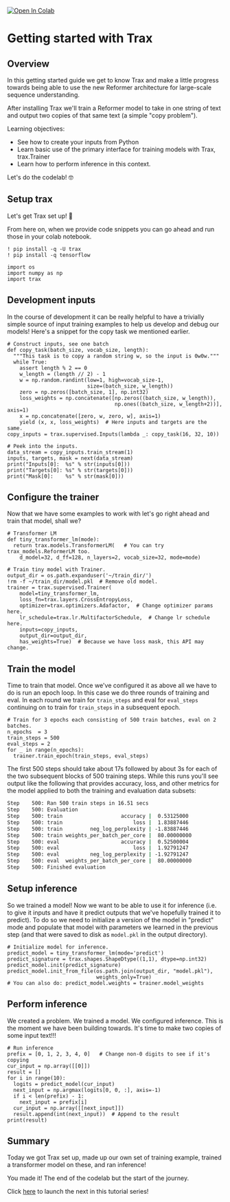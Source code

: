 <a href="https://colab.research.google.com/gist/cwbeitel/46f80c950a2f6cd943432d8d3115a9fd/untitled54.ipynb" target="_parent"><img src="https://colab.research.google.com/assets/colab-badge.svg" alt="Open In Colab"/></a>

# Getting started with Trax

## Overview

In this getting started guide we get to know Trax and make a little progress towards being able to use the new Reformer architecture for large-scale sequence understanding.

After installing Trax we'll train a Reformer model to take in one string of text and output two copies of that same text (a simple "copy problem").

Learning objectives:

* See how to create your inputs from Python
* Learn basic use of the primary interface for training models with Trax, trax.Trainer
* Learn how to perform inference in this context.

Let's do the codelab! 🤓
 

## Setup trax

Let's get Trax set up! 🎉

From here on, when we provide code snippets you can go ahead and run those in your colab notebook.


```
! pip install -q -U trax
! pip install -q tensorflow

import os
import numpy as np
import trax
```

## Development inputs

In the course of development it can be really helpful to have a trivially simple source of input training examples to help us develop and debug our models! Here's a snippet for the copy task we mentioned earlier.


```
# Construct inputs, see one batch
def copy_task(batch_size, vocab_size, length):
  """This task is to copy a random string w, so the input is 0w0w."""
  while True:
    assert length % 2 == 0
    w_length = (length // 2) - 1
    w = np.random.randint(low=1, high=vocab_size-1,
                          size=(batch_size, w_length))
    zero = np.zeros([batch_size, 1], np.int32)
    loss_weights = np.concatenate([np.zeros((batch_size, w_length)),
                                   np.ones((batch_size, w_length+2))], axis=1)
    x = np.concatenate([zero, w, zero, w], axis=1)
    yield (x, x, loss_weights)  # Here inputs and targets are the same.
copy_inputs = trax.supervised.Inputs(lambda _: copy_task(16, 32, 10))

# Peek into the inputs.
data_stream = copy_inputs.train_stream(1)
inputs, targets, mask = next(data_stream)
print("Inputs[0]:  %s" % str(inputs[0]))
print("Targets[0]: %s" % str(targets[0]))
print("Mask[0]:    %s" % str(mask[0]))
```

## Configure the trainer

Now that we have some examples to work with let's go right ahead and train that model, shall we?


```
# Transformer LM
def tiny_transformer_lm(mode):
  return trax.models.TransformerLM(   # You can try trax_models.ReformerLM too.
    d_model=32, d_ff=128, n_layers=2, vocab_size=32, mode=mode)

# Train tiny model with Trainer.
output_dir = os.path.expanduser('~/train_dir/')
!rm -f ~/train_dir/model.pkl  # Remove old model.
trainer = trax.supervised.Trainer(
    model=tiny_transformer_lm,
    loss_fn=trax.layers.CrossEntropyLoss,
    optimizer=trax.optimizers.Adafactor,  # Change optimizer params here.
    lr_schedule=trax.lr.MultifactorSchedule,  # Change lr schedule here.
    inputs=copy_inputs,
    output_dir=output_dir,
    has_weights=True)  # Because we have loss mask, this API may change.

```

## Train the model

Time to train that model. Once we've configured it as above all we have to do is run an epoch loop. In this case we do three rounds of training and eval. In each round we train for `train_steps` and eval for `eval_steps` continuing on to train for `train_steps` in a subsequent epoch.


```
# Train for 3 epochs each consisting of 500 train batches, eval on 2 batches.
n_epochs  = 3
train_steps = 500
eval_steps = 2
for _ in range(n_epochs):
  trainer.train_epoch(train_steps, eval_steps)
```

The first 500 steps should take about 17s followed by about 3s for each of the two subsequent blocks of 500 training steps. While this runs you'll see output like the following that provides accuracy, loss, and other metrics for the model applied to both the training and evaluation data subsets:

```bash
Step    500: Ran 500 train steps in 16.51 secs
Step    500: Evaluation
Step    500: train                   accuracy |  0.53125000
Step    500: train                       loss |  1.83887446
Step    500: train         neg_log_perplexity | -1.83887446
Step    500: train weights_per_batch_per_core |  80.00000000
Step    500: eval                    accuracy |  0.52500004
Step    500: eval                        loss |  1.92791247
Step    500: eval          neg_log_perplexity | -1.92791247
Step    500: eval  weights_per_batch_per_core |  80.00000000
Step    500: Finished evaluation
```

## Setup inference

So we trained a model! Now we want to be able to use it for inference (i.e. to give it inputs and have it predict outputs that we've hopefully trained it to predict). To do so we need to initialize a version of the model in "predict" mode and populate that model with parameters we learned in the previous step (and that were saved to disk as `model.pkl` in the output directory).


```
# Initialize model for inference.
predict_model = tiny_transformer_lm(mode='predict')
predict_signature = trax.shapes.ShapeDtype((1,1), dtype=np.int32)
predict_model.init(predict_signature)
predict_model.init_from_file(os.path.join(output_dir, "model.pkl"),
                             weights_only=True)
# You can also do: predict_model.weights = trainer.model_weights

```

## Perform inference

We created a problem. We trained a model. We configured inference. This is the moment we have been building towards. It's time to make two copies of some input text!!!


```
# Run inference
prefix = [0, 1, 2, 3, 4, 0]   # Change non-0 digits to see if it's copying
cur_input = np.array([[0]])
result = []
for i in range(10):
  logits = predict_model(cur_input)
  next_input = np.argmax(logits[0, 0, :], axis=-1)
  if i < len(prefix) - 1:
    next_input = prefix[i]
  cur_input = np.array([[next_input]])
  result.append(int(next_input))  # Append to the result
print(result)
```

## Summary

Today we got Trax set up, made up our own set of training example, trained a transformer model on these, and ran inference!

You made it! The end of the codelab but the start of the journey.

Click [here]() to launch the next in this tutorial series!

